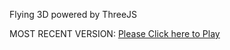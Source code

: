 Flying 3D powered by ThreeJS

MOST RECENT VERSION: [Please Click here to Play](https://rawcdn.githack.com/alperenbutun/Flying-3d/9da88f7/index.html)
